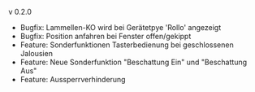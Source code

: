 v 0.2.0
- Bugfix: Lammellen-KO wird bei Gerätetpye 'Rollo' angezeigt
- Bugfix: Position anfahren bei Fenster offen/gekippt
- Feature: Sonderfunktionen Tasterbedienung bei geschlossenen Jalousien
- Feature: Neue Sonderfunktion "Beschattung Ein" und "Beschattung Aus"
- Feature: Aussperrverhinderung
